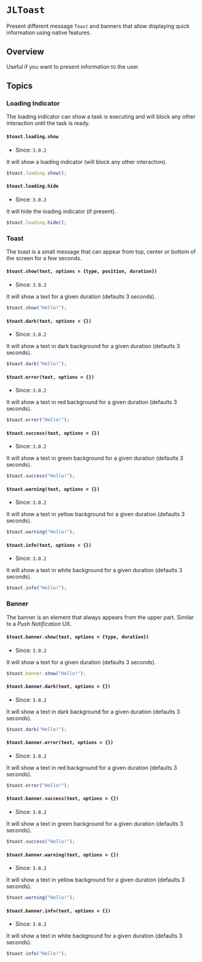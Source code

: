 # ``JLToast``

Present different message `Toast` and banners that allow displaying quick information using native features.

## Overview

Useful if you want to present information to the user.

## Topics

### Loading Indicator

The loading indicator can show a task is executing and will block any other interaction until the task is ready.

#### ``$toast.loading.show``
- Since: `3.0.2`

It will show a loading indicator (will block any other interaction).

```js
$toast.loading.show();
```

#### ``$toast.loading.hide``
- Since: `3.0.2`

It will hide the loading indicator (if present).

```js
$toast.loading.hide();
```

### Toast

The toast is a small message that can appear from top, center or bottom of the screen for a few seconds.

#### ``$toast.show(text, options = {type, position, duration})``
- Since: `3.0.2`

It will show a text for a given duration (defaults 3 seconds).

```js
$toast.show("Hello!");
```

#### ``$toast.dark(text, options = {})``
- Since: `3.0.2`

It will show a text in dark background for a given duration (defaults 3 seconds).

```js
$toast.dark("Hello!");
```
#### ``$toast.error(text, options = {})``
- Since: `3.0.2`

It will show a text in red background for a given duration (defaults 3 seconds).

```js
$toast.error("Hello!");
```

#### ``$toast.success(text, options = {})``
- Since: `3.0.2`

It will show a text in green background for a given duration (defaults 3 seconds).

```js
$toast.success("Hello!");
```

#### ``$toast.warning(text, options = {})``
- Since: `3.0.2`

It will show a text in yellow background for a given duration (defaults 3 seconds).

```js
$toast.warning("Hello!");
```

#### ``$toast.info(text, options = {})``
- Since: `3.0.2`

It will show a text in white background for a given duration (defaults 3 seconds).

```js
$toast.info("Hello!");
```

### Banner

The banner is an element that always appears from the upper part. Similar to a _Push Notification_ UX.

#### ``$toast.banner.show(text, options = {type, duration})``
- Since: `3.0.2`

It will show a text for a given duration (defaults 3 seconds).

```js
$toast.banner.show("Hello!");
```

#### ``$toast.banner.dark(text, options = {})``
- Since: `3.0.2`

It will show a text in dark background for a given duration (defaults 3 seconds).

```js
$toast.dark("Hello!");
```
#### ``$toast.banner.error(text, options = {})``
- Since: `3.0.2`

It will show a text in red background for a given duration (defaults 3 seconds).

```js
$toast.error("Hello!");
```

#### ``$toast.banner.success(text, options = {})``
- Since: `3.0.2`

It will show a text in green background for a given duration (defaults 3 seconds).

```js
$toast.success("Hello!");
```

#### ``$toast.banner.warning(text, options = {})``
- Since: `3.0.2`

It will show a text in yellow background for a given duration (defaults 3 seconds).

```js
$toast.warning("Hello!");
```

#### ``$toast.banner.info(text, options = {})``
- Since: `3.0.2`

It will show a text in white background for a given duration (defaults 3 seconds).

```js
$toast.info("Hello!");
```
